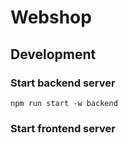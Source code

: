 # Webshop

## Development

### Start backend server

```
npm run start -w backend
```

### Start frontend server

```

```
